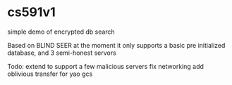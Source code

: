 # cs591v1
simple demo of encrypted db search

Based on BLIND SEER
at the moment it only supports a basic pre initialized database, and 3 semi-honest servors

Todo:
extend to support a few malicious servers
fix networking
add oblivious transfer for yao gcs
